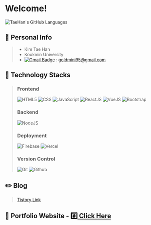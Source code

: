 # Welcome!
![TaeHan's GitHub Languages](https://github-readme-stats.vercel.app/api/top-langs/?username=taehankim-dev&langs_count=10&theme=tokyonight&show_icons=true")

##  :information_desk_person: Personal Info
>+ Kim Tae Han
>+ Kookmin University
>+ [![Gmail Badge](https://img.shields.io/badge/Gmail-d14836?style=flat-square&logo=Gmail&logoColor=white&link=mailto:goldmini95@gmail.com)](mailto:goldmini95@gmail.com) : goldmini95@gmail.com

## :blue_book: Technology Stacks
>### Frontend
>![HTML5](https://img.shields.io/badge/html5-E34F26?style=for-the-badge&logo=html5&logoColor=white)
>![CSS](https://img.shields.io/badge/css-1572B6?style=for-the-badge&logo=css3&logoColor=white)
>![JavaScript](https://img.shields.io/badge/javascript-F7DF1E?style=for-the-badge&logo=javascript&logoColor=black)
>![ReactJS](https://img.shields.io/badge/react-61DAFB?style=for-the-badge&logo=react&logoColor=black)
>![VueJS](https://img.shields.io/badge/vue.js-4FC08D?style=for-the-badge&logo=vue.js&logoColor=white)
>![Bootstrap](https://img.shields.io/badge/bootstrap-7952B3?style=for-the-badge&logo=bootstrap&logoColor=white)
>
>### Backend
>![NodeJS](https://img.shields.io/badge/node.js-339933?style=for-the-badge&logo=Node.js&logoColor=white)
>
>### Deployment
>![Firebase](https://img.shields.io/badge/firebase-FFCA28?style=for-the-badge&logo=firebase&logoColor=white)
>![Vercel](https://img.shields.io/badge/vercel-000000?style=for-the-badge&logo=vercel&logoColor=white)
>
>### Version Control
>![Git](https://img.shields.io/badge/git-F05032?style=for-the-badge&logo=git&logoColor=white)
>![Github](https://img.shields.io/badge/github-181717?style=for-the-badge&logo=github&logoColor=white)

## :pencil2: Blog
> [Tistory Link](https://daily-dev-note95.tistory.com/)

## :page_facing_up: Portfolio Website - [:hash: Click Here](https://kth-portfolio.vercel.app/)
